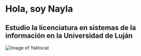 # Hola, soy Nayla
## Estudio la licenciatura en sistemas de la información en la Universidad de Luján
![Image of Yaktocat](https://octodex.github.com/images/yaktocat.png)


